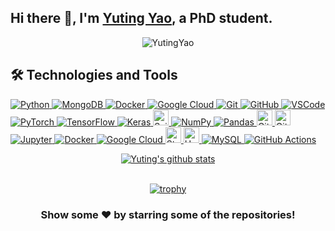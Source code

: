 ## Hi there 👋, I'm [Yuting Yao](https://space.bilibili.com/22535722), a PhD student.

<center>

<a><img src="https://komarev.com/ghpvc/?username=YutingYao&label=Views&color=blue&style=plastic" alt="YutingYao" /></a>

</center>

## 🛠  Technologies and Tools






<p align="left">  
  <a href="https://www.python.org/" target="_blank"> <img alt="Python" src="https://img.shields.io/badge/python%20-%2314354C.svg?&style=for-the-badge&logo=python&logoColor=white"/> </a> <a href="https://pyotrch.org/" target="_blank"> <img alt="MongoDB" src="https://img.shields.io/badge/-MongoDB-black?style=flat-square&logo=mongodb"/> </a> <a href="https://www.mongodb.com/zh-cn" target="_blank"> <img alt="Docker" src="https://img.shields.io/badge/-Docker-2496ED?style=flat-square&logo=docker&logoColor=white"/> </a> <a href="https://www.docker.com/" target="_blank"> <img alt="Google Cloud" src="https://img.shields.io/badge/Google%20Cloud-4285F4?style=flat-square&logo=google-cloud&logoColor=white"/> </a> <a href="https://cloud.google.com/" target="_blank"> <img alt="Git" src="https://img.shields.io/badge/-Git-black?style=flat-square&logo=git"/> </a> <a href="https://git-scm.com/" target="_blank"> <img alt="GitHub" src="https://img.shields.io/badge/-GitHub-181717?style=flat-square&logo=github"/> </a> <a href="https://github.com/" target="_blank"> <img alt="VSCode" src="https://img.shields.io/badge/-VSCode-007ACC?style=flat-square&logo=visual-studio-code&logoColor=white"/> </a> <a href="https://code.visualstudio.com/" target="_blank"> <img alt="PyTorch" src="https://img.shields.io/badge/PyTorch%20-%23EE4C2C.svg?&style=for-the-badge&logo=PyTorch&logoColor=white" /> </a> <a href="https://tensorflow.org/" target="_blank"> <img alt="TensorFlow" src="https://img.shields.io/badge/TensorFlow%20-%23FF6F00.svg?&style=for-the-badge&logo=TensorFlow&logoColor=white" /> <a href="https://keras.io/" target="_blank"> <img alt="Keras" src="https://img.shields.io/badge/Keras%20-%23D00000.svg?&style=for-the-badge&logo=Keras&logoColor=white"/> </a> <a href="https://sklearn.org/" target="_blank"> <img src="https://img.shields.io/badge/Scikit Learn-282C34?logo=scikit-learn" alt="ScikitLearn logo" title="Scikit Learn" height="25" /> </a> <a href="https://numpy.org/" target="_blank"> <img alt="NumPy" src="https://img.shields.io/badge/numpy%20-%23013243.svg?&style=for-the-badge&logo=numpy&logoColor=white" /> </a> <a href="https://pandas.pydata.org/" target="_blank"> <img alt="Pandas" src="https://img.shields.io/badge/pandas%20-%23150458.svg?&style=for-the-badge&logo=pandas&logoColor=white" /> </a> <a href="https://git-scm.com/" target="_blank"> <img src="https://img.shields.io/badge/Git-282C34?logo=git" alt="Git logo" title="Git" height="25" /> </a> <a href="https://github.com/" target="_blank"> <img src="https://img.shields.io/badge/GitHub-282C34?logo=github" alt="GitHub logo" title="GitHub" height="25" /> </a> <a href="https://jupyter.org/" target="_blank"> <img alt="Jupyter" src="https://img.shields.io/badge/Jupyter%20-%23F37626.svg?&style=for-the-badge&logo=Jupyter&logoColor=white" /> </a> <a href="https://www.docker.com/" target = "_blank"> <img alt="Docker" src="https://img.shields.io/badge/docker%20-%230db7ed.svg?&style=for-the-badge&logo=docker&logoColor=white"/> </a> <a href = "https://cloud.google.com/" target = "_blank"> <img alt="Google Cloud" src="https://img.shields.io/badge/Google%20Cloud%20-%234285F4.svg?&style=for-the-badge&logo=google-cloud&logoColor=white"/> </a> <a href="https://streamlit.io/" target="_blank"> <img src="https://img.shields.io/badge/Streamlit-282C34?logo=streamlit" alt="Streamlit logo" title="Heroku" height="25" /> </a> <a href="https://www.heroku.com/" target="_blank"> <img src="https://img.shields.io/badge/Heroku-282C34?logo=heroku&logoColor=A3AAEB" alt="Heroku logo" title="Heroku" height="25" /> </a> <a href="https://www.mysql.com/" target= "_blank"> <img alt="MySQL" src="https://img.shields.io/badge/mysql-%2300f.svg?&style=for-the-badge&logo=mysql&logoColor=white"/> </a> <a href="https://github.com/features/actions" target = "_blank"> <img alt="GitHub Actions" src="https://img.shields.io/badge/github%20actions%20-%232671E5.svg?&style=for-the-badge&logo=github%20actions&logoColor=white"/> </a>
  
 
  <div align="center">



<a href="https://github.com/YutingYao">
 <img align="center" src="https://github-readme-stats.vercel.app/api?username=YutingYao&show_icons=true&theme=dark&line_height=27" alt="Yuting's github stats"/>
</a>
  
<br>
<br>
  
[![trophy](https://github-profile-trophy.vercel.app/?username=YutingYao&theme=onedark)](https://github.com/ryo-ma/github-profile-trophy)
  
</div>
  
  
<div align="center">

### Show some ❤️ by starring some of the repositories!

</div>

<!--
**YutingYao/YutingYao** is a ✨ _special_ ✨ repository because its `README.md` (this file) appears on your GitHub profile.

Here are some ideas to get you started:

- 🔭 I’m currently working on ...
- 🌱 I’m currently learning ...
- 👯 I’m looking to collaborate on ...
- 🤔 I’m looking for help with ...
- 💬 Ask me about ...
- 📫 How to reach me: ...
- 😄 Pronouns: ...
- ⚡ Fun fact: ...
-->
